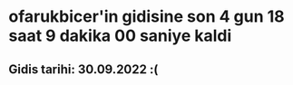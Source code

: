 # ofarukbicer'in gidisine son 4 gun 18 saat 9 dakika 00 saniye kaldi

## Gidis tarihi: 30.09.2022 :(